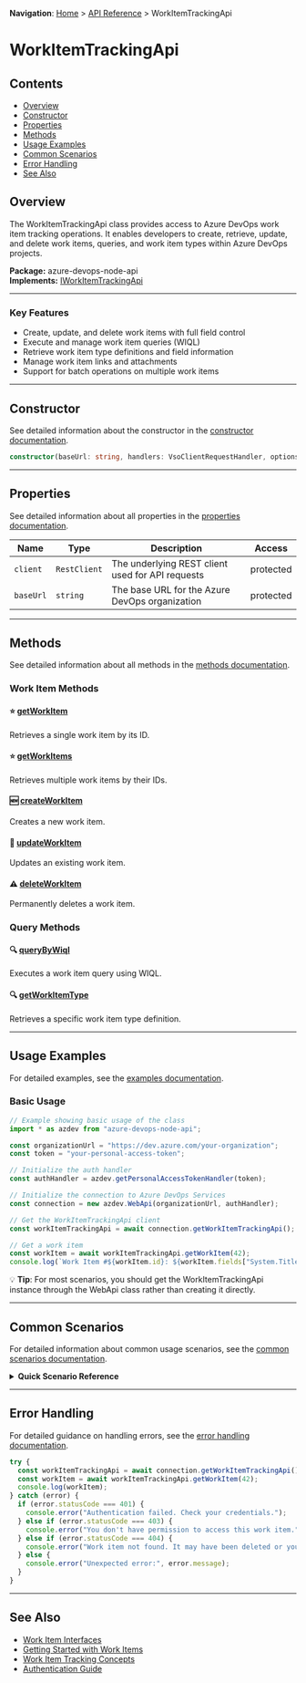**Navigation**: [Home](../../index.md) > [API Reference](../index.md) > WorkItemTrackingApi

# WorkItemTrackingApi

## Contents

- [Overview](#overview)
- [Constructor](#constructor)
- [Properties](#properties)
- [Methods](#methods)
- [Usage Examples](#usage-examples)
- [Common Scenarios](#common-scenarios)
- [Error Handling](#error-handling)
- [See Also](#see-also)

## Overview

The WorkItemTrackingApi class provides access to Azure DevOps work item tracking operations. It enables developers to create, retrieve, update, and delete work items, queries, and work item types within Azure DevOps projects.

**Package:** azure-devops-node-api  
**Implements:** [IWorkItemTrackingApi](./interfaces/IWorkItemTrackingApi.md)

---

### Key Features

- Create, update, and delete work items with full field control
- Execute and manage work item queries (WIQL)
- Retrieve work item type definitions and field information
- Manage work item links and attachments
- Support for batch operations on multiple work items

---

## Constructor

See detailed information about the constructor in the [constructor documentation](./constructor.md).

```typescript
constructor(baseUrl: string, handlers: VsoClientRequestHandler, options?: IRequestOptions)
```

---

## Properties

See detailed information about all properties in the [properties documentation](./properties.md).

| Name | Type | Description | Access |
|------|------|-------------|--------|
| `client` | `RestClient` | The underlying REST client used for API requests | protected |
| `baseUrl` | `string` | The base URL for the Azure DevOps organization | protected |

---

## Methods

See detailed information about all methods in the [methods documentation](./methods/README.md).

### Work Item Methods

#### ⭐ [getWorkItem](./methods/getWorkItem.md)
Retrieves a single work item by its ID.

#### ⭐ [getWorkItems](./methods/getWorkItems.md)
Retrieves multiple work items by their IDs.

#### 🆕 [createWorkItem](./methods/createWorkItem.md)
Creates a new work item.

#### 🔄 [updateWorkItem](./methods/updateWorkItem.md)
Updates an existing work item.

#### ⚠️ [deleteWorkItem](./methods/deleteWorkItem.md)
Permanently deletes a work item.

### Query Methods

#### 🔍 [queryByWiql](./methods/queryByWiql.md)
Executes a work item query using WIQL.

#### 🔍 [getWorkItemType](./methods/getWorkItemType.md)
Retrieves a specific work item type definition.

---

## Usage Examples

For detailed examples, see the [examples documentation](./examples.md).

### Basic Usage

```typescript
// Example showing basic usage of the class
import * as azdev from "azure-devops-node-api";

const organizationUrl = "https://dev.azure.com/your-organization";
const token = "your-personal-access-token";

// Initialize the auth handler
const authHandler = azdev.getPersonalAccessTokenHandler(token);

// Initialize the connection to Azure DevOps Services
const connection = new azdev.WebApi(organizationUrl, authHandler);

// Get the WorkItemTrackingApi client
const workItemTrackingApi = await connection.getWorkItemTrackingApi();

// Get a work item
const workItem = await workItemTrackingApi.getWorkItem(42);
console.log(`Work Item #${workItem.id}: ${workItem.fields["System.Title"]}`);
```

💡 **Tip**:
For most scenarios, you should get the WorkItemTrackingApi instance through the WebApi class rather than creating it directly.

---

## Common Scenarios

For detailed information about common usage scenarios, see the [common scenarios documentation](./common-scenarios.md).

<details>
<summary><b>Quick Scenario Reference</b></summary>

- Creating and linking work items
- Running saved queries
- Working with work item types
- Batch updating work items
- Handling work item attachments

</details>

---

## Error Handling

For detailed guidance on handling errors, see the [error handling documentation](./error-handling.md).

```typescript
try {
  const workItemTrackingApi = await connection.getWorkItemTrackingApi();
  const workItem = await workItemTrackingApi.getWorkItem(42);
  console.log(workItem);
} catch (error) {
  if (error.statusCode === 401) {
    console.error("Authentication failed. Check your credentials.");
  } else if (error.statusCode === 403) {
    console.error("You don't have permission to access this work item.");
  } else if (error.statusCode === 404) {
    console.error("Work item not found. It may have been deleted or you may have provided an incorrect ID.");
  } else {
    console.error("Unexpected error:", error.message);
  }
}
```

---

## See Also

- [Work Item Interfaces](./interfaces/README.md)
- [Getting Started with Work Items](../../getting-started/work-items.md)
- [Work Item Tracking Concepts](../../concepts/work-item-tracking.md)
- [Authentication Guide](../../guides/authentication.md)